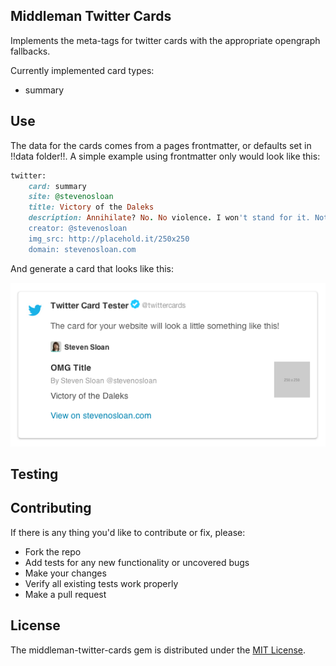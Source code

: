 ## Middleman Twitter Cards

Implements the meta-tags for twitter cards with the appropriate opengraph fallbacks.

Currently implemented card types:
- summary

## Use

The data for the cards comes from a pages frontmatter, or defaults set in !!data folder!!. A simple example using frontmatter only would look like this:

```ruby
twitter:
	card: summary
	site: @stevenosloan
	title: Victory of the Daleks
	description: Annihilate? No. No violence. I won't stand for it. Not now, not ever, do you understand me?! I'm the Doctor, the Oncoming Storm - and you basically meant beat them in a football match, didn't you?
	creator: @stevenosloan
	img_src: http://placehold.it/250x250
	domain: stevenosloan.com
```

And generate a card that looks like this:

![Card Preview](/docs/card-preview.png)


## Testing


## Contributing

If there is any thing you'd like to contribute or fix, please:

- Fork the repo
- Add tests for any new functionality or uncovered bugs
- Make your changes
- Verify all existing tests work properly
- Make a pull request


## License

The middleman-twitter-cards gem is distributed under the [MIT License](/LICENSE).
